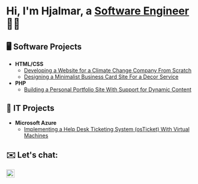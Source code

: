 <h1>Hi, I'm Hjalmar, a <a href="https://linkedin.com/in/hjalmarrivera">Software Engineer</a>👨‍💻</h1>

<h2>🖥️ Software Projects</h2>

- <b>HTML/CSS</b>
  - [Developing a Website for a Climate Change Company From Scratch](https://github.com/hjalmardev/climate-site)
  - [Designing a Minimalist Business Card Site For a Decor Service](https://github.com/hjalmardev/smallbusiness-site)
- <b>PHP</b>
  - [Building a Personal Portfolio Site With Support for Dynamic Content](https://github.com/hjalmardev/portfolio-site)

<h2>🛜 IT Projects</h2>

- <b>Microsoft Azure</b>
  - [Implementing a Help Desk Ticketing System (osTicket) With Virtual Machines](https://github.com/hjalmardev/osticket-prereqs)

<h2>✉️ Let's chat:</h2>

[<img align="left" alt="Hjalmar | LinkedIn" width="22px" src="https://cdn.jsdelivr.net/npm/simple-icons@8.8.0/icons/linkedin.svg" />][linkedin]

[linkedin]: https://linkedin.com/in/hjalmarrivera
